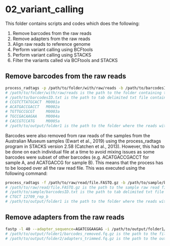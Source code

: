 # 02_variant_calling

This folder contains scripts and codes which does the following:

1. Remove barcodes from the raw reads
2. Remove adapters from the raw reads
3. Align raw reads to reference genome
4. Perform variant calling using BCFtools
5. Perform variant calling using STACKS
6. Filter the variants called via BCFtools and STACKS

## Remove barcodes from the raw reads
```bash
process_radtags -p /path/to/folder/with/raw/reads -b /path/to/barcodesID.txt -o /path/to/output/folder1 -e pstI -c -q -r
# /path/to/folder/with/raw/reads is the path to the folder containing the raw reads
# /path/to/barcodesID.txt is the path to tab delimited txt file containing the barcode sequence in the first column (e.g. CCGTCTTATGCACT), and the sample ID in the second column (e.g. M0001). Example of the first 5 rows of this file:
# CCGTCTTATGCACT  M0001a
# ACATGACCGACCT   M0002a
# TGTTGCCGCGT     M0003a
# TGCCGACAAGAA    M0004a
# CACCGTCCATG     M0005a
# /path/to/output/folder1 is the path to the folder where the reads with the barcodes removed will be stored

```

Barcodes were also removed from raw reads of the samples from the Australian Museum samples (Ewart et al., 2019) using the process_radtags program in STACKS version 2.58 (Catchen et al., 2013). However, this had to be done on each individual file at a time to avoid mixing issues as some barcodes were subset of other barcodes (e.g. ACATGACCGACCT for sample A, and ACATGACCG for sample B). This means that the process has to be looped over all the raw read file. This was executed using the following command:

```bash
process_radtags -f /path/to/raw/read/file.FASTQ.gz -b /path/to/sample/barcodesID.txt -o /path/to/output/folder1 -e pstI -c -q -r
# /path/to/raw/read/file.FASTQ.gz is the path to the sample raw read file. 
# /path/to/sample/barcodesID.txt is the path to tab delimited txt file containing the barcode sequence in the first column (e.g. CCGTCTTATGCACT), and the sample ID in the second column (e.g. M0001). However, this is only for the particular sample. Example of the one of the file:
# CTGCT	12709_rep_b 
# /path/to/output/folder1 is the path to the folder where the reads with the barcodes removed will be stored

```
## Remove adapters from the raw reads
```bash
fastp -l 40 --adapter_sequence=AGATCGGAAGAG -i /path/to/output/folder1/barcodes_removed.fq.gz -o /path/to/output/folder2/adapters_trimmed.fq.gz
# /path/to/output/folder1/barcodes_removed.fq.gz is the path to the file with the barcodes removed from the previous step. 
# /path/to/output/folder2/adapters_trimmed.fq.gz is the path to the output file (barcodes removed and adapters trimmed).

```
